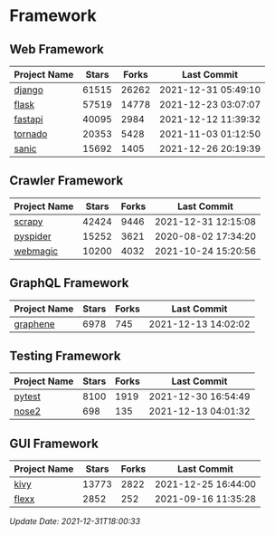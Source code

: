 # Framework

## Web Framework
| Project Name | Stars | Forks | Last Commit |
| ------------ | ----- | ----- | ----------- |
| [django](https://github.com/django/django) | 61515 | 26262 | 2021-12-31 05:49:10 |
| [flask](https://github.com/pallets/flask) | 57519 | 14778 | 2021-12-23 03:07:07 |
| [fastapi](https://github.com/tiangolo/fastapi) | 40095 | 2984 | 2021-12-12 11:39:32 |
| [tornado](https://github.com/tornadoweb/tornado) | 20353 | 5428 | 2021-11-03 01:12:50 |
| [sanic](https://github.com/sanic-org/sanic) | 15692 | 1405 | 2021-12-26 20:19:39 |

## Crawler Framework
| Project Name | Stars | Forks | Last Commit |
| ------------ | ----- | ----- | ----------- |
| [scrapy](https://github.com/scrapy/scrapy) | 42424 | 9446 | 2021-12-31 12:15:08 |
| [pyspider](https://github.com/binux/pyspider) | 15252 | 3621 | 2020-08-02 17:34:20 |
| [webmagic](https://github.com/code4craft/webmagic) | 10200 | 4032 | 2021-10-24 15:20:56 |

## GraphQL Framework
| Project Name | Stars | Forks | Last Commit |
| ------------ | ----- | ----- | ----------- |
| [graphene](https://github.com/graphql-python/graphene) | 6978 | 745 | 2021-12-13 14:02:02 |

## Testing Framework
| Project Name | Stars | Forks | Last Commit |
| ------------ | ----- | ----- | ----------- |
| [pytest](https://github.com/pytest-dev/pytest) | 8100 | 1919 | 2021-12-30 16:54:49 |
| [nose2](https://github.com/nose-devs/nose2) | 698 | 135 | 2021-12-13 04:01:32 |

## GUI Framework
| Project Name | Stars | Forks | Last Commit |
| ------------ | ----- | ----- | ----------- |
| [kivy](https://github.com/kivy/kivy) | 13773 | 2822 | 2021-12-25 16:44:00 |
| [flexx](https://github.com/flexxui/flexx) | 2852 | 252 | 2021-09-16 11:35:28 |

*Update Date: 2021-12-31T18:00:33*